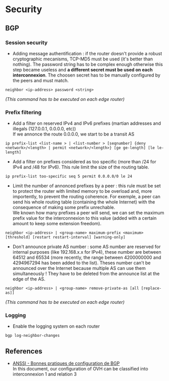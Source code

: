 # Security

## BGP

### Session security

- Adding message authentification : if the router doesn't provide a robust cryptographic mecanisms, TCP-MD5 must be used (it's better than nothing). The password string has to be complex enough otherwise this step became useless and **a different secret must be used on each interconnexion**. The choosen secret has to be manually configured by the peers and must match.
```
neighbor <ip-address> password <string>
```
*(This command has to be executed on each edge router)*

### Prefix filtering

- Add a filter on reserved IPv4 and IPv6 prefixes (martian addresses and illegals (127.0.0.1, 0.0.0.0, etc))  
If we annonce the route 0.0.0.0, we start to be a transit AS

```
ip prefix-list <list-name > | <list-number > [seqnumber] {deny <network>/<length> | permit <network>/<length>} [ge ge-length] [le le-length]
```

- Add a filter on prefixes considered as too specific (more than /24 for IPv4 and /48 for IPv6). This rule limit the size of the routing table.

```
ip prefix-list too-specific seq 5 permit 0.0.0.0/0 le 24
```

- Limit the number of annonced prefixes by a peer : this rule must be set to protect the router with limited memory to be overload and, more importently, to prevent the routing coherence. For exemple, a peer can send his whole routing table (containing the whole Internet) with the consequence of making some prefix unrechable.  
We known how many prefixes a peer will send, we can set the maximum prefix value for the interconnexion to this value (added with a certain amount to keep some extension freedom).

```
neighbor <ip-address> | <group-name> maximum-prefix <maximum> [threshold] [restart restart-interval] [warning-only]
```

- Don't announce private AS number : some AS number are reserved for internal purposes (like 192.168.x.x for IPv4), these number are between 64512 and 65534 (more recently, the range between 4200000000 and 4294967294 has been added to the list). Theses number can't be announced over the Internet because multiple AS can use them simultaneously ! They have to be deleted from the announce list at the edge of the AS.
```
neighbor <ip-address> | <group-name> remove-private-as [all [replace-as]]
```
*(This command has to be executed on each edge router)*

### Logging

- Enable the logging system on each router

```
bgp log-neighbor-changes
```

## References

- [ANSSI - Bonnes pratiques de configuration de BGP](https://www.ssi.gouv.fr/guide/le-guide-des-bonnes-pratiques-de-configuration-de-bgp/)  
In this document, our configuration of OVH can be classified into interconnexion 1 and relation 3